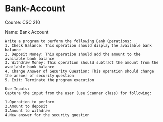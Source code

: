 # Bank-Account
Course: CSC 210

Name: Bank Account


    Write a program to perform the following Bank Operations:
    1. Check Balance: This operation should display the available bank balance
    2. Deposit Money: This operation should add the amount to the available bank balance
    3. Withdraw Money: This operation should subtract the amount from the available bank balance
    4. Change Answer of Security Question: This operation should change the answer of security question
    5. Exit: Terminate the program execution
    
    Use Inputs:
    Capture the input from the user (use Scanner class) for following:
    
    1.Operation to perform
    2.Amount to deposit
    3.Amount to withdraw
    4.New answer for the security question
